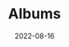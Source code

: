 ---
title: Albums
author: ''
date: '2022-08-16'
slug: []
categories: []
tags: []
bg_image: images/malin_art2.webp
menu:
  main:
    name: Pictures
    weight: 7
  footer:
    name: Pictures
    weight: 7
---